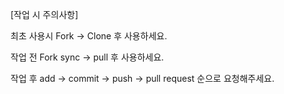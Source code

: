 [작업 시 주의사항]  

최초 사용시 Fork -> Clone 후 사용하세요. 

작업 전 Fork sync -> pull 후 사용하세요. 

작업 후 add -> commit -> push -> pull request 순으로 요청해주세요.
